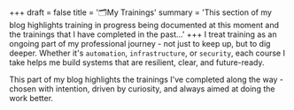 +++
draft = false
title = '🗂️My Trainings'
summary = 'This section of my blog highlights training in progress being documented at this moment and the trainings that I have completed in the past...'
+++
I treat training as an ongoing part of my professional journey - not just to keep up, but to dig deeper. Whether it's `automation`, `infrastructure`, or `security`, each course I take helps me build systems that are resilient, clear, and future-ready. 

This part of my blog highlights the trainings I've completed along the way - chosen with intention, driven by curiosity, and always aimed at doing the work better.